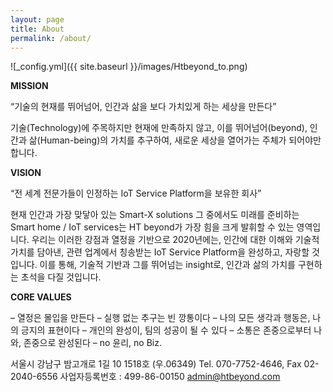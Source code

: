 ```yaml
---
layout: page
title: About
permalink: /about/
---
```



![_config.yml]({{ site.baseurl }}/images/Htbeyond_to.png)


**MISSION**

“기술의 현재를 뛰어넘어, 인간과 삶을 보다 가치있게 하는 세상을 만든다”

기술(Technology)에 주목하지만 현재에 만족하지 않고,
이를 뛰어넘어(beyond),
인간과 삶(Human-being)의 가치를 추구하여,
새로운 세상을 열어가는 주체가 되어야만 합니다.




**VISION**

“전 세계 전문가들이 인정하는 IoT Service Platform을 보유한 회사”

현재 인간과 가장 맞닿아 있는 Smart-X solutions
그 중에서도 미래를 준비하는 Smart home / IoT services는 HT beyond가 가장 힘을 크게 발휘할 수 있는 영역입니다.
우리는 이러한 강점과 열정을 기반으로 2020년에는,
인간에 대한 이해와 기술적 가치를 담아낸,
관련 업계에서 칭송받는 IoT Service Platform을 완성하고, 자랑할 것입니다.
이를 통해, 기술적 기반과 그를 뛰어넘는 insight로, 인간과 삶의 가치를 구현하는 초석을 다질 것입니다.





**CORE VALUES**

– 열정은 몰입을 만든다
– 실행 없는 추구는 빈 깡통이다
– 나의 모든 생각과 행동은, 나의 긍지의 표현이다
– 개인의 완성이, 팀의 성공이 될 수 있다
– 소통은 존중으로부터 나와, 존중으로 완성된다
– no 윤리, no Biz.


서울시 강남구 밤고개로 1길 10 1518호 (우.06349)
Tel. 070-7752-4646, Fax 02-2040-6556
사업자등록번호 : 499-86-00150
[admin@htbeyond.com](mailto:admin@htbeyond.com)